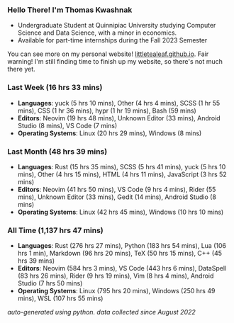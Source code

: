 
### Hello There! I'm Thomas Kwashnak

- Undergraduate Student at Quinnipiac University studying Computer Science and Data Science, with a minor in economics.
- Available for part-time internships during the Fall 2023 Semester

You can see more on my personal website! [littletealeaf.github.io](https://littletealeaf.github.io). Fair warning! I'm still finding time to finish up my website, so there's not much there yet.

### Last Week (16 hrs 33 mins)
- **Languages**: yuck (5 hrs 10 mins), Other (4 hrs 4 mins), SCSS (1 hr 55 mins), CSS (1 hr 36 mins), hypr (1 hr 19 mins), Bash (59 mins)
- **Editors**: Neovim (19 hrs 48 mins), Unknown Editor (33 mins), Android Studio (8 mins), VS Code (7 mins)
- **Operating Systems**: Linux (20 hrs 29 mins), Windows (8 mins)
    
### Last Month (48 hrs 39 mins)
- **Languages**: Rust (15 hrs 35 mins), SCSS (5 hrs 41 mins), yuck (5 hrs 10 mins), Other (4 hrs 15 mins), HTML (4 hrs 11 mins), JavaScript (3 hrs 52 mins)
- **Editors**: Neovim (41 hrs 50 mins), VS Code (9 hrs 4 mins), Rider (55 mins), Unknown Editor (33 mins), Gedit (14 mins), Android Studio (8 mins)
- **Operating Systems**: Linux (42 hrs 45 mins), Windows (10 hrs 10 mins)
    
### All Time (1,137 hrs 47 mins)
- **Languages**: Rust (276 hrs 27 mins), Python (183 hrs 54 mins), Lua (106 hrs 1 min), Markdown (96 hrs 20 mins), TeX (50 hrs 15 mins), C++ (45 hrs 39 mins)
- **Editors**: Neovim (584 hrs 3 mins), VS Code (443 hrs 6 mins), DataSpell (83 hrs 26 mins), Rider (9 hrs 19 mins), Vim (8 hrs 4 mins), Android Studio (7 hrs 50 mins)
- **Operating Systems**: Linux (795 hrs 20 mins), Windows (250 hrs 49 mins), WSL (107 hrs 55 mins)
    

*auto-generated using python. data collected since August 2022*

